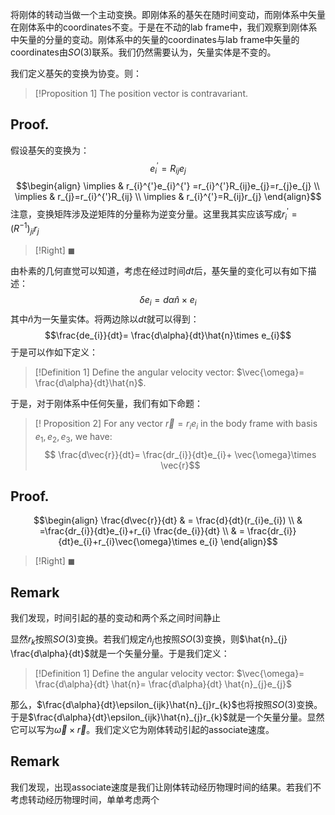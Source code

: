 将刚体的转动当做一个主动变换。即刚体系的基矢在随时间变动，而刚体系中矢量在刚体系中的coordinates不变。于是在不动的lab frame中，我们观察到刚体系中矢量的分量的变动。刚体系中的矢量的coordinates与lab frame中矢量的coordinates由$SO(3)$联系。我们仍然需要认为，矢量实体是不变的。

我们定义基矢的变换为协变。则：

>[!Proposition 1]
>The position vector is contravariant.
## Proof.

假设基矢的变换为：
$$e^{'}_{i}=R_{ij}e_{j}$$
$$\begin{align}
\implies  & r_{i}^{'}e_{i}^{'}  =r_{i}^{'}R_{ij}e_{j}=r_{j}e_{j} \\
\implies  & r_{j}=r_{i}^{'}R_{ij} \\
\implies & r_{i}^{'}=R_{ij}r_{j}
\end{align}$$
注意，变换矩阵涉及逆矩阵的分量称为逆变分量。这里我其实应该写成$r^{'}_{i}=(R^{-1})_{ji}r_{j}$
>[!Right]
>$\blacksquare$

由朴素的几何直觉可以知道，考虑在经过时间$dt$后，基矢量的变化可以有如下描述：
$$\delta e_{i}=d\alpha \hat{n}\times e_{i}$$
其中$\hat{n}$为一矢量实体。将两边除以$dt$就可以得到：
$$\frac{de_{i}}{dt}= \frac{d\alpha}{dt}\hat{n}\times e_{i}$$
于是可以作如下定义：

>[!Definition 1]
>Define the angular velocity vector: $\vec{\omega}= \frac{d\alpha}{dt}\hat{n}$.

于是，对于刚体系中任何矢量，我们有如下命题：

>[! Proposition 2]
>For any vector $\vec{r}=r_{i}e_{i}$ in the body frame with basis $e_{1},e_{2},e_{3}$, we have:
>$$ \frac{d\vec{r}}{dt}= \frac{dr_{i}}{dt}e_{i}+ \vec{\omega}\times \vec{r}$$
## Proof.
$$\begin{align}
\frac{d\vec{r}}{dt} & = \frac{d}{dt}(r_{i}e_{i}) \\
 & =\frac{dr_{i}}{dt}e_{i}+r_{i} \frac{de_{i}}{dt} \\
 & = \frac{dr_{i}}{dt}e_{i}+r_{i}\vec{\omega}\times e_{i}
\end{align}$$
>[!Right]
>$\blacksquare$

## Remark
我们发现，时间引起的基的变动和两个系之间时间静止




显然$r_{k}$按照$SO(3)$变换。若我们规定$\hat{n}_{j}$也按照$SO(3)$变换，则$\hat{n}_{j} \frac{d\alpha}{dt}$就是一个矢量分量。于是我们定义：

>[!Definition 1]
>Define the angular velocity vector: $\vec{\omega}= \frac{d\alpha}{dt} \hat{n}= \frac{d\alpha}{dt} \hat{n}_{j}e_{j}$

那么，$\frac{d\alpha}{dt}\epsilon_{ijk}\hat{n}_{j}r_{k}$也将按照$SO(3)$变换。于是$\frac{d\alpha}{dt}\epsilon_{ijk}\hat{n}_{j}r_{k}$就是一个矢量分量。显然它可以写为$\vec{\omega} \times \vec{r}$。我们定义它为刚体转动引起的associate速度。

## Remark
我们发现，出现associate速度是我们让刚体转动经历物理时间的结果。若我们不考虑转动经历物理时间，单单考虑两个

